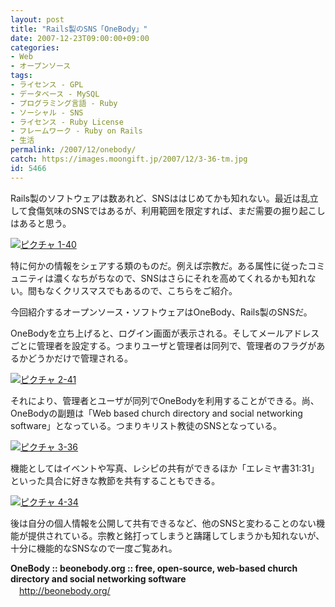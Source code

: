 ```yaml
---
layout: post
title: "Rails製のSNS「OneBody」"
date: 2007-12-23T09:00:00+09:00
categories:
- Web
- オープンソース
tags: 
- ライセンス - GPL
- データベース - MySQL
- プログラミング言語 - Ruby
- ソーシャル - SNS
- ライセンス - Ruby License
- フレームワーク - Ruby on Rails
- 生活
permalink: /2007/12/onebody/
catch: https://images.moongift.jp/2007/12/3-36-tm.jpg
id: 5466
---
```

Rails製のソフトウェアは数あれど、SNSははじめてかも知れない。最近は乱立して食傷気味のSNSではあるが、利用範囲を限定すれば、まだ需要の掘り起こしはあると思う。   
  
[![ピクチャ 1-40](https://images.moongift.jp/2007/12/1-40-tm.jpg)](https://images.moongift.jp/2007/12/1-40.png)  
  
特に何かの情報をシェアする類のものだ。例えば宗教だ。ある属性に従ったコミュニティは濃くなちがちなので、SNSはさらにそれを高めてくれるかも知れない。間もなくクリスマスでもあるので、こちらをご紹介。   
  
今回紹介するオープンソース・ソフトウェアはOneBody、Rails製のSNSだ。   
  
<!--more-->  
OneBodyを立ち上げると、ログイン画面が表示される。そしてメールアドレスごとに管理者を設定する。つまりユーザと管理者は同列で、管理者のフラグがあるかどうかだけで管理される。   
  
[![ピクチャ 2-41](https://images.moongift.jp/2007/12/2-41-tm.jpg)](https://images.moongift.jp/2007/12/2-41.png)  
  
それにより、管理者とユーザが同列でOneBodyを利用することができる。尚、OneBodyの副題は「Web based church directory and social networking software」となっている。つまりキリスト教徒のSNSとなっている。   
  
[![ピクチャ 3-36](https://images.moongift.jp/2007/12/3-36-tm.jpg)](https://images.moongift.jp/2007/12/3-36.png)  
  
機能としてはイベントや写真、レシピの共有ができるほか「エレミヤ書31:31」といった具合に好きな教節を共有することもできる。   
  
[![ピクチャ 4-34](https://images.moongift.jp/2007/12/4-34-tm.jpg)](https://images.moongift.jp/2007/12/4-34.png)  
  
後は自分の個人情報を公開して共有できるなど、他のSNSと変わることのない機能が提供されている。宗教と銘打ってしまうと躊躇してしまうかも知れないが、十分に機能的なSNSなので一度ご覧あれ。   
  
**OneBody :: beonebody.org :: free, open-source, web-based church directory and social networking software**   
　[http://beonebody.org/   
](http://beonebody.org/)

